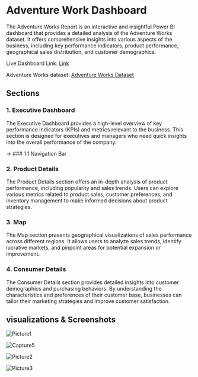 # Adventure Work Dashboard 



The Adventure Works Report is an interactive and insightful Power BI dashboard that provides a detailed analysis of the Adventure Works dataset. It offers comprehensive insights into various aspects of the business, including key performance indicators, product performance, geographical sales distribution, and customer demographics.

Live Dashboard Link: [Link](insert_executive_dashboard_link_here)

Adventure Works dataset: [Adventure Works Dataset](https://drive.google.com/drive/folders/1ogNW7dkWI2YaPSymH6dkfQf_alAtIqAh?usp=drive_link)



## Sections


### 1. Executive Dashboard

The Executive Dashboard provides a high-level overview of key performance indicators (KPIs) and metrics relevant to the business. This section is designed for executives and managers who need quick insights into the overall performance of the company.

-> ### 1.1 Navigation Bar 

### 2. Product Details

The Product Details section offers an in-depth analysis of product performance, including popularity and sales trends. Users can explore various metrics related to product sales, customer preferences, and inventory management to make informed decisions about product strategies.

### 3. Map

The Map section presents geographical visualizations of sales performance across different regions. It allows users to analyze sales trends, identify lucrative markets, and pinpoint areas for potential expansion or improvement.

### 4. Consumer Details

The Consumer Details section provides detailed insights into customer demographics and purchasing behaviors. By understanding the characteristics and preferences of their customer base, businesses can tailor their marketing strategies and improve customer satisfaction.

## visualizations & Screenshots 

![Picture1](https://github.com/HubSudhanshu/123/assets/140691182/c5b62d73-b030-4848-a174-c5918067d74f)

![Capture5](https://github.com/HubSudhanshu/123/assets/140691182/81b7a37c-f845-4c89-8801-42a20a56bead)

![Picture2](https://github.com/HubSudhanshu/123/assets/140691182/e61a5fe3-2954-4337-a48b-3b4135709588)

![Picture3](https://github.com/HubSudhanshu/123/assets/140691182/19ca99d2-4208-46ea-80e4-178daa398376)




